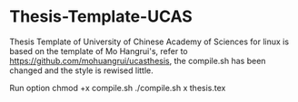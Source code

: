 # Thesis-Template-UCAS
Thesis Template of University of Chinese Academy of Sciences for linux is based on the template of Mo Hangrui's, refer to https://github.com/mohuangrui/ucasthesis, the compile.sh has been changed and the style is rewised little.

Run option
chmod +x compile.sh
./compile.sh x thesis.tex
